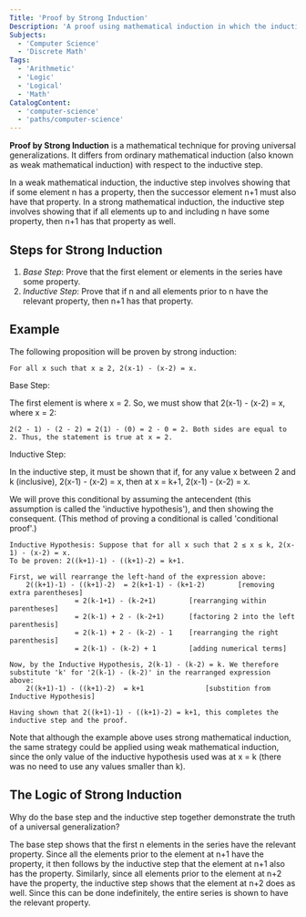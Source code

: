 ```yaml
---
Title: 'Proof by Strong Induction'
Description: 'A proof using mathematical induction in which the inductive hypothesis is that all previous elements in the series have the relevant property.'
Subjects:
  - 'Computer Science'
  - 'Discrete Math'
Tags:
  - 'Arithmetic'
  - 'Logic'
  - 'Logical'
  - 'Math'
CatalogContent:
  - 'computer-science'
  - 'paths/computer-science'
---
```


**Proof by Strong Induction** is a mathematical technique for proving universal generalizations. It differs from ordinary mathematical induction (also known as weak mathematical induction) with respect to the inductive step.

In a weak mathematical induction, the inductive step involves showing that if some element n has a property, then the successor element n+1 must also have that property. In a strong mathematical induction, the inductive step involves showing that if all elements up to and including n have some property, then n+1 has that property as well.

## Steps for Strong Induction

1. _Base Step_: Prove that the first element or elements in the series have some property.
2. _Inductive Step_: Prove that if n and all elements prior to n have the relevant property, then n+1 has that property.

## Example

The following proposition will be proven by strong induction:

```plaintext
For all x such that x ≥ 2, 2(x-1) - (x-2) = x.
```

Base Step:

The first element is where x = 2. So, we must show that 2(x-1) - (x-2) = x, where x = 2:

```plaintext
2(2 - 1) - (2 - 2) = 2(1) - (0) = 2 - 0 = 2. Both sides are equal to 2. Thus, the statement is true at x = 2.
```

Inductive Step:

In the inductive step, it must be shown that if, for any value x between 2 and k (inclusive), 2(x-1) - (x-2) = x, then at x = k+1, 2(x-1) - (x-2) = x.

We will prove this conditional by assuming the antecendent (this assumption is called the 'inductive hypothesis'), and then showing the consequent. (This method of proving a conditional is called 'conditional proof'.)

```plaintext
Inductive Hypothesis: Suppose that for all x such that 2 ≤ x ≤ k, 2(x-1) - (x-2) = x.
To be proven: 2((k+1)-1) - ((k+1)-2) = k+1.

First, we will rearrange the left-hand of the expression above:
	2((k+1)-1) - ((k+1)-2)	= 2(k+1-1) - (k+1-2)		[removing extra parentheses]
				= 2(k-1+1) - (k-2+1)		[rearranging within parentheses]
				= 2(k-1) + 2 - (k-2+1)		[factoring 2 into the left parenthesis]
				= 2(k-1) + 2 - (k-2) - 1	[rearranging the right parenthesis]
				= 2(k-1) - (k-2) + 1		[adding numerical terms]

Now, by the Inductive Hypothesis, 2(k-1) - (k-2) = k. We therefore substitute 'k' for '2(k-1) - (k-2)' in the rearranged expression above:
	2((k+1)-1) - ((k+1)-2)	= k+1				[substition from Inductive Hypothesis]

Having shown that 2((k+1)-1) - ((k+1)-2) = k+1, this completes the inductive step and the proof.
```
Note that although the example above uses strong mathematical induction, the same strategy could be applied using weak mathematical induction, since the only value of the inductive hypothesis used was at x = k (there was no need to use any values smaller than k).

## The Logic of Strong Induction

Why do the base step and the inductive step together demonstrate the truth of a universal generalization?

The base step shows that the first n elements in the series have the relevant property. Since all the elements prior to the element at n+1 have the property, it then follows by the inductive step that the element at n+1 also has the property. Similarly, since all elements prior to the element at n+2 have the property, the inductive step shows that the element at n+2 does as well. Since this can be done indefinitely, the entire series is shown to have the relevant property.
